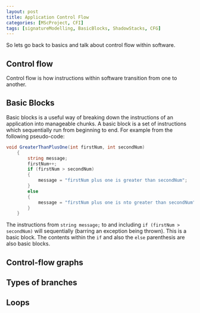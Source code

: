 ```yaml
---
layout: post
title: Application Control Flow
categories: [MScProject, CFI]
tags: [signatureModelling, BasicBlocks, ShadowStacks, CFG]
---
```


So lets go back to basics and talk about control flow within software.

## Control flow

Control flow is how instructions within software transition from one to another.

## Basic Blocks

Basic blocks is a useful way of breaking down the instructions of an application into manageable chunks. A basic block is a set of instructions which sequentially run from beginning to end. For example from the following pseudo-code:

```cs
void GreaterThanPlusOne(int firstNum, int secondNum)
    {
        string message;
        firstNum++;
        if (firstNum > secondNum)
        {
            message = "firstNum plus one is greater than secondNum";
        }
        else
        {
            message = "firstNum plus one is nto greater than secondNum"
        }
    }
```

The instructions from `string message;` to and including `if (firstNum > secondNum)` will sequentially (barring an exception being thrown). This is a basic block. The contents within the `if` and also the `else` parenthesis are also basic blocks.

## Control-flow graphs

## Types of branches

## Loops
